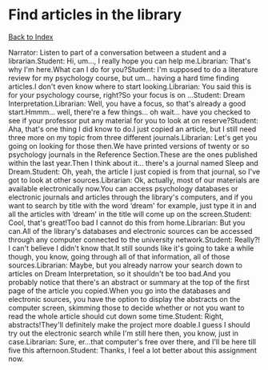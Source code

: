 # Find articles in the library
[Back to Index](https://github.com/windows10010/tpoExtractor/blob/master/README.md)

Narrator: Listen to part of a conversation between a student and a librarian.Student: Hi, um..., I really hope you can help me.Librarian: That's why I'm here.What can I do for you?Student: I'm supposed to do a literature review for my psychology course, but um... having a hard time finding articles.I don't even know where to start looking.Librarian: You said this is for your psychology course, right?So your focus is on ...Student: Dream Interpretation.Librarian: Well, you have a focus, so that's already a good start.Hmmm... well, there're a few things... oh wait... have you checked to see if your professor put any material for you to look at on reserve?Student: Aha, that's one thing I did know to do.I just copied an article, but I still need three more on my topic from three different journals.Librarian: Let's get you going on looking for those then.We have printed versions of twenty or so psychology journals in the Reference Section.These are the ones published within the last year.Then I think about it... there's a journal named Sleep and Dream.Student: Oh, yeah, the article I just copied is from that journal, so I've got to look at other sources.Librarian: Ok, actually, most of our materials are available electronically now.You can access psychology databases or electronic journals and articles through the library's computers, and if you want to search by title with the word ‘dream' for example, just type it in and all the articles with ‘dream' in the title will come up on the screen.Student: Cool, that's great!Too bad I cannot do this from home.Librarian: But you can.All of the library's databases and electronic sources can be accessed through any computer connected to the university network.Student: Really?! I can't believe I didn't know that.It still sounds like it's going to take a while though, you know, going through all of that information, all of those sources.Librarian: Maybe, but you already narrow your search down to articles on Dream Interpretation, so it shouldn't be too bad.And you probably notice that there's an abstract or summary at the top of the first page of the article you copied.When you go into the databases and electronic sources, you have the option to display the abstracts on the computer screen, skimming those to decide whether or not you want to read the whole article should cut down some time.Student: Right, abstracts!They'll definitely make the project more doable.I guess I should try out the electronic search while I'm still here then, you know, just in case.Librarian: Sure, er...that computer's free over there, and I'll be here till five this afternoon.Student: Thanks, I feel a lot better about this assignment now.
 